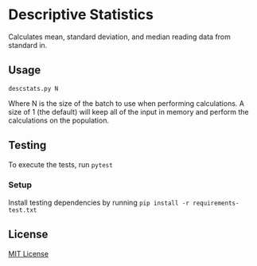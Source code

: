# Descriptive Statistics

Calculates mean, standard deviation, and median reading data from standard in.

## Usage

`descstats.py N`

Where N is the size of the batch to use when performing calculations.
A size of 1 (the default) will keep all of the input in memory and
perform the calculations on the population.

## Testing

To execute the tests, run `pytest`

### Setup

Install testing dependencies by running `pip install -r requirements-test.txt`

## License

[MIT License](LICENSE)
